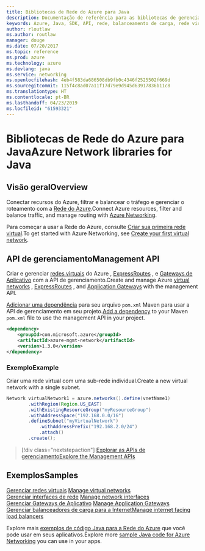 ```yaml
---
title: Bibliotecas de Rede do Azure para Java
description: Documentação de referência para as bibliotecas de gerenciamento de Rede do Azure de Java
keywords: Azure, Java, SDK, API, rede, balanceamento de carga, rede virtual, sub-rede
author: rloutlaw
ms.author: routlaw
manager: douge
ms.date: 07/20/2017
ms.topic: reference
ms.prod: azure
ms.technology: azure
ms.devlang: java
ms.service: networking
ms.openlocfilehash: 4eb4f583da686508db9fb0c4346f2525502f669d
ms.sourcegitcommit: 115f4c8ad07a11f17d79e9d945d63917836b11c8
ms.translationtype: HT
ms.contentlocale: pt-BR
ms.lasthandoff: 04/23/2019
ms.locfileid: "61593321"
---
```

# <a name="azure-network-libraries-for-java"></a><span data-ttu-id="39b9a-104">Bibliotecas de Rede do Azure para Java</span><span class="sxs-lookup"><span data-stu-id="39b9a-104">Azure Network libraries for Java</span></span>

## <a name="overview"></a><span data-ttu-id="39b9a-105">Visão geral</span><span class="sxs-lookup"><span data-stu-id="39b9a-105">Overview</span></span>

<span data-ttu-id="39b9a-106">Conectar recursos do Azure, filtrar e balancear o tráfego e gerenciar o roteamento com a [Rede do Azure](/azure/networking/networking-overview).</span><span class="sxs-lookup"><span data-stu-id="39b9a-106">Connect Azure resources, filter and balance traffic, and manage routing with [Azure Networking](/azure/networking/networking-overview).</span></span>

<span data-ttu-id="39b9a-107">Para começar a usar a Rede do Azure, consulte [Criar sua primeira rede virtual](/azure/virtual-network/virtual-network-get-started-vnet-subnet).</span><span class="sxs-lookup"><span data-stu-id="39b9a-107">To get started with Azure Networking, see [Create your first virtual network](/azure/virtual-network/virtual-network-get-started-vnet-subnet).</span></span>

## <a name="management-api"></a><span data-ttu-id="39b9a-108">API de gerenciamento</span><span class="sxs-lookup"><span data-stu-id="39b9a-108">Management API</span></span>

<span data-ttu-id="39b9a-109">Criar e gerenciar [redes virtuais](/azure/virtual-network/virtual-networks-overview) do Azure , [ExpressRoutes](/azure/expressroute/) , e [Gateways de Aplicativo](/azure/application-gateway/) com a API de gerenciamento.</span><span class="sxs-lookup"><span data-stu-id="39b9a-109">Create and manage Azure [virtual networks](/azure/virtual-network/virtual-networks-overview) , [ExpressRoutes](/azure/expressroute/) , and [Application Gateways](/azure/application-gateway/) with the management API.</span></span>

<span data-ttu-id="39b9a-110">[Adicionar uma dependência](https://maven.apache.org/guides/getting-started/index.html#How_do_I_use_external_dependencies) para seu arquivo `pom.xml` Maven para usar a API de gerenciamento em seu projeto.</span><span class="sxs-lookup"><span data-stu-id="39b9a-110">[Add a dependency](https://maven.apache.org/guides/getting-started/index.html#How_do_I_use_external_dependencies) to your Maven `pom.xml` file to use the management API in your project.</span></span>  

```XML
<dependency>
    <groupId>com.microsoft.azure</groupId>
    <artifactId>azure-mgmt-network</artifactId>
    <version>1.3.0</version>
</dependency>
```   

### <a name="example"></a><span data-ttu-id="39b9a-111">Exemplo</span><span class="sxs-lookup"><span data-stu-id="39b9a-111">Example</span></span>

<span data-ttu-id="39b9a-112">Criar uma rede virtual com uma sub-rede individual.</span><span class="sxs-lookup"><span data-stu-id="39b9a-112">Create a new virtual network with a single subnet.</span></span>

```java
Network virtualNetwork1 = azure.networks().define(vnetName1)
        .withRegion(Region.US_EAST)
        .withExistingResourceGroup("myResourceGroup")
        .withAddressSpace("192.168.0.0/16")
        .defineSubnet("myVirtualNetwork")
            .withAddressPrefix("192.168.2.0/24")
            .attach()
        .create();
```

> [!div class="nextstepaction"]
> [<span data-ttu-id="39b9a-113">Explorar as APIs de gerenciamento</span><span class="sxs-lookup"><span data-stu-id="39b9a-113">Explore the Management APIs</span></span>](/java/api/overview/azure/networking/management)

## <a name="samples"></a><span data-ttu-id="39b9a-114">Exemplos</span><span class="sxs-lookup"><span data-stu-id="39b9a-114">Samples</span></span>

<span data-ttu-id="39b9a-115">[Gerenciar redes virtuais](https://github.com/Azure-Samples/network-java-manage-virtual-network) </span><span class="sxs-lookup"><span data-stu-id="39b9a-115">[Manage virtual networks](https://github.com/Azure-Samples/network-java-manage-virtual-network) </span></span>  
<span data-ttu-id="39b9a-116">[Gerenciar interfaces de rede](https://github.com/Azure-Samples/network-java-manage-network-interface) </span><span class="sxs-lookup"><span data-stu-id="39b9a-116">[Manage network interfaces](https://github.com/Azure-Samples/network-java-manage-network-interface) </span></span>  
<span data-ttu-id="39b9a-117">[Gerenciar Gateways de Aplicativo](https://github.com/Azure-Samples/application-gateway-java-manage-simple-application-gateways) </span><span class="sxs-lookup"><span data-stu-id="39b9a-117">[Manage Application Gateways](https://github.com/Azure-Samples/application-gateway-java-manage-simple-application-gateways) </span></span>  
[<span data-ttu-id="39b9a-118">Gerenciar balanceadores de carga para a Internet</span><span class="sxs-lookup"><span data-stu-id="39b9a-118">Manage internet facing load balancers</span></span>](https://github.com/Azure-Samples/network-java-manage-internet-facing-load-balancers)   

<span data-ttu-id="39b9a-119">Explore mais [exemplos de código Java para a Rede do Azure](https://azure.microsoft.com/resources/samples/?platform=java&term=network) que você pode usar em seus aplicativos.</span><span class="sxs-lookup"><span data-stu-id="39b9a-119">Explore more [sample Java code for Azure Networking](https://azure.microsoft.com/resources/samples/?platform=java&term=network) you can use in your apps.</span></span>
